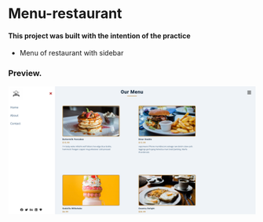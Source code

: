 # Menu-restaurant

#### This project was built with the intention of the practice


- Menu of restaurant with sidebar 

### Preview.

![](./Screenshot.png)

